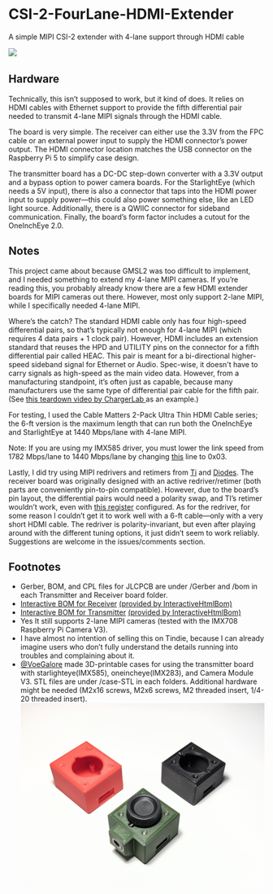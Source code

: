 # CSI-2-FourLane-HDMI-Extender
A simple MIPI CSI-2 extender with 4-lane support through HDMI cable

![](https://github.com/will127534/CSI-2-FourLane-HDMI-Extender/blob/main/Images/_DSC7815.jpg)

## Hardware
Technically, this isn’t supposed to work, but it kind of does. It relies on HDMI cables with Ethernet support to provide the fifth differential pair needed to transmit 4-lane MIPI signals through the HDMI cable.

The board is very simple. The receiver can either use the 3.3V from the FPC cable or an external power input to supply the HDMI connector’s power output. The HDMI connector location matches the USB connector on the Raspberry Pi 5 to simplify case design.

The transmitter board has a DC-DC step-down converter with a 3.3V output and a bypass option to power camera boards. For the StarlightEye (which needs a 5V input), there is also a connector that taps into the HDMI power input to supply power—this could also power something else, like an LED light source. Additionally, there is a QWIIC connector for sideband communication. Finally, the board’s form factor includes a cutout for the OneInchEye 2.0.

## Notes

This project came about because GMSL2 was too difficult to implement, and I needed something to extend my 4-lane MIPI cameras. If you’re reading this, you probably already know there are a few HDMI extender boards for MIPI cameras out there. However, most only support 2-lane MIPI, while I specifically needed 4-lane MIPI.

Where’s the catch? The standard HDMI cable only has four high-speed differential pairs, so that’s typically not enough for 4-lane MIPI (which requires 4 data pairs + 1 clock pair). However, HDMI includes an extension standard that reuses the HPD and UTILITY pins on the connector for a fifth differential pair called HEAC. This pair is meant for a bi-directional higher-speed sideband signal for Ethernet or Audio. Spec-wise, it doesn't have to carry signals as high-speed as the main video data. However, from a manufacturing standpoint, it’s often just as capable, because many manufacturers use the same type of differential pair cable for the fifth pair. (See [this teardown video by ChargerLab ](https://www.youtube.com/watch?v=UTeQvG3jk0k) as an example.)

For testing, I used the Cable Matters 2-Pack Ultra Thin HDMI Cable series; the 6-ft version is the maximum length that can run both the OneInchEye and StarlightEye at 1440 Mbps/lane with 4-lane MIPI.

Note: If you are using my IMX585 driver, you must lower the link speed from 1782 Mbps/lane to 1440 Mbps/lane by changing [this](https://github.com/will127534/imx585-v4l2-driver/blob/main/imx585.c#L210) line to 0x03.

Lastly, I did try using MIPI redrivers and retimers from [Ti](https://www.ti.com/product/SN65DPHY440SS) and [Diodes](https://www.diodes.com/part/view/PI2MEQX2505). The receiver board was originally designed with an active redriver/retimer (both parts are conveniently pin-to-pin compatible). However, due to the board’s pin layout, the differential pairs would need a polarity swap, and TI’s retimer wouldn’t work, even with [this register](https://e2e.ti.com/support/interface-group/interface/f/interface-forum/1187578/sn65dphy440ss-in-a-csi-application-is-it-possible-to-invert-n-and-p-on-both-sides-of-the-chip-except-for-the-clk) configured. As for the redriver, for some reason I couldn’t get it to work well with a 6-ft cable—only with a very short HDMI cable. The redriver is polarity-invariant, but even after playing around with the different tuning options, it just didn’t seem to work reliably. Suggestions are welcome in the issues/comments section.

## Footnotes

* Gerber, BOM, and CPL files for JLCPCB are under /Gerber and /bom in each Transmitter and Receiver board folder.
* [Interactive BOM for Receiver](https://htmlpreview.github.io/?https://github.com/will127534/CSI-2-FourLane-HDMI-Extender/blob/main/Receiver/bom/ibom.html) [(provided by InteractiveHtmlBom)
](https://github.com/openscopeproject/InteractiveHtmlBom)
* [Interactive BOM for Transmitter](https://htmlpreview.github.io/?https://github.com/will127534/CSI-2-FourLane-HDMI-Extender/blob/main/Transmitter/bom/ibom.html) [(provided by InteractiveHtmlBom)
](https://github.com/openscopeproject/InteractiveHtmlBom)
* Yes It still supports 2-lane MIPI cameras (tested with the IMX708 Raspberry Pi Camera V3).
* I have almost no intention of selling this on Tindie, because I can already imagine users who don’t fully understand the details running into troubles and complaining about it.
* [@VoeGalore](https://github.com/VoeGalore/CSI-2-FourLane-HDMI-Extender) made 3D-printable cases for using the transmitter board with starlighteye(IMX585), oneincheye(IMX283), and Camera Module V3. STL files are under /case-STL in each folders. Additional hardware might be needed (M2x16 screws, M2x6 screws, M2 threaded insert, 1/4-20 threaded insert).  ![](https://github.com/will127534/CSI-2-FourLane-HDMI-Extender/blob/main/Images/case-printed.jpg)
